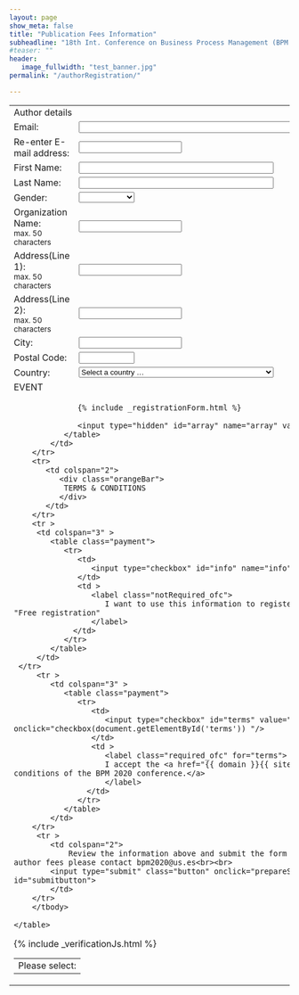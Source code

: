 ```yaml
---
layout: page
show_meta: false
title: "Publication Fees Information"
subheadline: "18th Int. Conference on Business Process Management (BPM 2020)"
#teaser: ""
header:
   image_fullwidth: "test_banner.jpg"
permalink: "/authorRegistration/"

---
```


<link rel="stylesheet" href="../assets/css/style.css">

<script>   
    
   
    
   function validateMail(p1, p2) {
      if (p1.value != p2.value || p1.value == '' || p2.value == '') {
         p2.setCustomValidity('the email must match');
      } else {
         p2.setCustomValidity('');
      }
   }
 
   function validateCheckbox(p1, p2, p3, p4){
      if(p1.checked == true &&
            p2.checked == false &&
               p3.checked == false &&
                  p4.checked == false){
            
            p1.setCustomValidity('You must select a checkbox');
         }else{
            p1.setCustomValidity('');
         }
      }

      function checkPrivacy(check){

        let value = check.options[check.selectedIndex].value; 
            if(value === "No"){
              check.setCustomValidity('You must accept the privacy settings');

            }else{
              check.setCustomValidity('');
         }
      }
  
   function checkbox(check) {
    if(!check.checked){
        check.setCustomValidity('You must accept terms and conditions');
      }else{
        check.setCustomValidity('');
   }
}

function checkboxDisplay1(check, text) {
  
    // If the checkbox is checked, display the output text
    if (check.checked == true &&  check.value === 'first'){
      text.style.display = "table";
    } else {
        text.style.display = "none";
    }

    if (check.checked == true &&  check.value === 'second'){
        text.style.display = "table";
    } else if(check.checked == false &&  check.value === 'second'){
        text.style.display = "none";
    }

    if (check.checked == true &&  check.value === 'third'){
        text.style.display = "table";
    } else if(check.checked == false &&  check.value === 'third'){
        text.style.display = "none";
    }

    if (check.checked == true &&  check.value === 'fourth'){
        text.style.display = "table";
    } else if(check.checked == false &&  check.value === 'fourth'){
        text.style.display = "none";
    }

    if (check.checked == true &&  check.value === 'fifth'){
        text.style.display = "table";
    } else if(check.checked == false &&  check.value === 'fifth'){
        text.style.display = "none";
    }

    if (check.checked == true &&  check.value === 'sixth'){
        text.style.display = "table";
    } else if(check.checked == false &&  check.value === 'sixth'){
        text.style.display = "none";
    }

    if (check.checked == true &&  check.value === 'seventh'){
        text.style.display = "table";
    } else if(check.checked == false &&  check.value === 'seventh'){
        text.style.display = "none";
    }

    if (check.checked == true &&  check.value === 'eighth'){
        text.style.display = "table";
    } else if(check.checked == false &&  check.value === 'eighth'){
        text.style.display = "none";
    }

    if (check.checked == true &&  check.value === 'ninth'){
        text.style.display = "table";
    } else if(check.checked == false &&  check.value === 'ninth'){
        text.style.display = "none";
    }

    if (check.checked == true &&  check.value === 'tenth'){
        text.style.display = "table";
    } else if(check.checked == false &&  check.value === 'tenth'){
        text.style.display = "none";
    }

    if (check.checked == true &&  check.value === 'eleventh'){
        text.style.display = "table";
    } else if(check.checked == false &&  check.value === 'eleventh'){
        text.style.display = "none";
    }

    if (check.checked == true &&  check.value === 'twelfth'){
        text.style.display = "table";
    } else if(check.checked == false &&  check.value === 'twelfth'){
        text.style.display = "none";
    }

    if (check.checked == true &&  check.value === 'thirteenth'){
        text.style.display = "table";
    } else if(check.checked == false &&  check.value === 'thirteenth'){
        text.style.display = "none";
    }
  }

  var items = [];

  function saveInputs() {
    var items = [];
    var checkboxes = document.getElementsByClassName('paperSelector');
    for (var i = 0; i < checkboxes.length; i++) {
       var variable = checkboxes.item(i);
       if (variable.checked == true) {
          items.push(variable.value)
       }
    }
    document.getElementById('array').value = items;
    if (items.length == 0) {
       document.getElementById('submitbutton').setCustomValidity('You have to select at least one paper');
       return false;
    } else {
       document.getElementById('submitbutton').setCustomValidity('');
    }
  }
 
 function prepareSubmission() {
   //checkPrivacy(document.getElementById('privacy')); 
   return saveInputs()    ;
 }
  function guardarInputs(variable){

    if(variable.checked == true){
        items.push(variable.value);
    }else if(items.includes(variable.value)){
        items = items.filter(e => e !== variable.value);

    }
    
    //document.getElementById('array').value = items;
    
   }

   var variables = ["name", "lastName", "email", "gender", "organization", 
   "address1", "address2", "city", "postal", "country", 
   "first", "second", "third", "fourth", "fifth", "sixth",
   "seventh", "eighth", "ninth", "tenth", "eleventh",
   "twelfth", "thirteenth", "array"];

   window.onload = function() {
      if (sessionStorage.name && sessionStorage.lastName) {
         for(i=0 ; i< 10; i++){
            document.getElementById(variables[i]).value = sessionStorage[variables[i]];
         }
         for(i=10 ; i< variables.length -1; i++){
            if(sessionStorage[variables[i]] == 'true'){
               document.getElementById(variables[i]).checked = sessionStorage[variables[i]];
            }
         }
         {% include _dataRecovery.html %}
      }
  
    };
    
    function storedata() {
      if(typeof(Storage) !== "undefined") {

         var name = document.getElementById("name").value;
         var lastName = document.getElementById("lastName").value;
         var email = document.getElementById("email").value;
         var gender = document.getElementById("gender").value;
         var organization = document.getElementById("organization").value;
         var address1 = document.getElementById("address1").value;
         var address2 = document.getElementById("address2").value;
         var city = document.getElementById("city").value;
         var postal = document.getElementById("postal").value;
         var country = document.getElementById("country").value;
         var first = document.getElementById("first").checked;
         var second = document.getElementById("second").checked;
         var third = document.getElementById("third").checked;
         var fourth = document.getElementById("fourth").checked;
         var fifth = document.getElementById("fifth").checked;
         var sixth = document.getElementById("sixth").checked;
         var seventh = document.getElementById("seventh").checked;
         var eighth = document.getElementById("eighth").checked;
         var ninth = document.getElementById("ninth").checked;
         var tenth = document.getElementById("tenth").checked;
         var eleventh = document.getElementById("eleventh").checked;
         var twelfth = document.getElementById("twelfth").checked;
         var thirteenth = document.getElementById("thirteenth").checked;
         var array = document.getElementById("array").value;

         sessionStorage.name = name;
         sessionStorage.lastName = lastName;
         sessionStorage.email = email;
         sessionStorage.gender = gender;
         sessionStorage.organization = organization;
         sessionStorage.address1 = address1;
         sessionStorage.address2 = address2;
         sessionStorage.city = city;
         sessionStorage.postal = postal;
         sessionStorage.country = country;
         sessionStorage.first = first;
         sessionStorage.second = second;
         sessionStorage.third = third;
         sessionStorage.fourth = fourth;
         sessionStorage.fifth = fifth;
         sessionStorage.sixth = sixth;
         sessionStorage.seventh = seventh;
         sessionStorage.eighth = eighth;
         sessionStorage.ninth = ninth;
         sessionStorage.tenth = tenth;
         sessionStorage.eleventh = eleventh;
         sessionStorage.twelfth = twelfth;
         sessionStorage.thirteenth = thirteenth;
         sessionStorage.array = array;
        
      }
   }
   console.log(sessionStorage)
   //
   //
</script>

<form 
   action='{{ site.baseurl }}/res/resume.php'
   accept-charset="UTF-8"
   enctype="multipart/form-data"
   method="POST">
    <table>
    <tbody>
        <tr>
            <td colspan="2">
                <div class="orangeBar">
                Author details
                </div>
            </td>
        </tr>
        <tr>
            <td>
                <label class="required">Email:</label>
            </td>
            <td>
                <input type='text' id='email' name='email' maxlength="255" required size="100">
            </td>
        </tr>
        <tr>
            <td>
                <label class="required">Re-enter E-mail address:</label><br>
            </td>
            <td>
                <input type='text' required
                onfocus="validateMail(document.getElementById('email'), this);" 
                oninput="validateMail(document.getElementById('email'), this);">
            </td>
        </tr>
        <tr>
            <td>
               <label class="required">First Name:</label><br>
            </td>
            <td>
               <input type='text' id='name' name='name' maxlength="255" required style="width: 350px">
            </td>
        </tr>
        <tr>
            <td>
               <label class="required">Last Name:</label><br>
            </td>
            <td>
               <input type='text' id='lastName' name='lastName' maxlength="255" required style="width: 350px">
            </td>
        </tr>
        <tr>
            <td>
               <label for="gender" >Gender:</label><br>
            </td>
            <td>
               <select id="gender" name='gender' style="width: 100px">
                  <option value="None" > </option>
                  <option value="Male">Male</option>
                  <option value="Female">Female</option>
                  <option value="Other">Other</option>
               </select>
            </td>
        </tr>
        <tr>
            <td>
               <label class="required">Organization Name:<br /><sub>max. 50 characters</sub></label><br>
            </td>
            <td>
               <input type='text' id='organization' maxlength="255" name='organization' required>
            </td>
        </tr>
        <tr>
            <td>
               <label class="required">Address(Line 1):<br /><sub>max. 50 characters</sub></label><br>
            </td>
            <td>
               <input type='text' id='address1' maxlength="255" name='address1' required>
            </td>
         </tr>
         <tr>
            <td>
               <label for="address2" >Address(Line 2):<br /><sub>max. 50 characters</sub></label><br>
            </td>
            <td>
               <input type='text' id='address2' maxlength="255" name='address2'>
            </td>
         </tr>
         <tr>
            <td>
               <label class="required">City:</label><br>
            </td>
            <td>
               <input type='text' id='city' maxlength="255" name='city' required>
            </td>
         </tr>
         <tr>
            <td>
               <label class="required">Postal Code:</label><br>
            </td>
            <td>
               <input type='text' id='postal' name='postal' maxlength="15" required style="width: 100px">
            </td>
         </tr>
        <tr>
            <td>
               <label class="required">Country:</label><br>
            </td>
            <td>
               <select name="country" id="country" name='country' required style="width: 350px">
                  <option value="0" label="Select a country … " selected="selected">Select a country …       </option>
                  <optgroup id="country-optgroup-Africa" label="Africa">
                     <option value="DZ" label="Algeria">Algeria</option>
                     <option value="AO" label="Angola">Angola</option>
                     <option value="BJ" label="Benin">Benin</option>
                     <option value="BW" label="Botswana">Botswana</option>
                     <option value="BF" label="Burkina Faso">Burkina Faso</option>
                     <option value="BI" label="Burundi">Burundi</option>
                     <option value="CM" label="Cameroon">Cameroon</option>
                     <option value="CV" label="Cape Verde">Cape Verde</option>
                     <option value="CF" label="Central African Republic">Central African Republic</option>
                     <option value="TD" label="Chad">Chad</option>
                     <option value="KM" label="Comoros">Comoros</option>
                     <option value="CG" label="Congo - Brazzaville">Congo - Brazzaville</option>
                     <option value="CD" label="Congo - Kinshasa">Congo - Kinshasa</option>
                     <option value="CI" label="Côte d’Ivoire">Côte d’Ivoire</option>
                     <option value="DJ" label="Djibouti">Djibouti</option>
                     <option value="EG" label="Egypt">Egypt</option>
                     <option value="GQ" label="Equatorial Guinea">Equatorial Guinea</option>
                     <option value="ER" label="Eritrea">Eritrea</option>
                     <option value="ET" label="Ethiopia">Ethiopia</option>
                     <option value="GA" label="Gabon">Gabon</option>
                     <option value="GM" label="Gambia">Gambia</option>
                     <option value="GH" label="Ghana">Ghana</option>
                     <option value="GN" label="Guinea">Guinea</option>
                     <option value="GW" label="Guinea-Bissau">Guinea-Bissau</option>
                     <option value="KE" label="Kenya">Kenya</option>
                     <option value="LS" label="Lesotho">Lesotho</option>
                     <option value="LR" label="Liberia">Liberia</option>
                     <option value="LY" label="Libya">Libya</option>
                     <option value="MG" label="Madagascar">Madagascar</option>
                     <option value="MW" label="Malawi">Malawi</option>
                     <option value="ML" label="Mali">Mali</option>
                     <option value="MR" label="Mauritania">Mauritania</option>
                     <option value="MU" label="Mauritius">Mauritius</option>
                     <option value="YT" label="Mayotte">Mayotte</option>
                     <option value="MA" label="Morocco">Morocco</option>
                     <option value="MZ" label="Mozambique">Mozambique</option>
                     <option value="NA" label="Namibia">Namibia</option>
                     <option value="NE" label="Niger">Niger</option>
                     <option value="NG" label="Nigeria">Nigeria</option>
                     <option value="RW" label="Rwanda">Rwanda</option>
                     <option value="RE" label="Réunion">Réunion</option>
                     <option value="SH" label="Saint Helena">Saint Helena</option>
                     <option value="SN" label="Senegal">Senegal</option>
                     <option value="SC" label="Seychelles">Seychelles</option>
                     <option value="SL" label="Sierra Leone">Sierra Leone</option>
                     <option value="SO" label="Somalia">Somalia</option>
                     <option value="ZA" label="South Africa">South Africa</option>
                     <option value="SD" label="Sudan">Sudan</option>
                     <option value="SZ" label="Swaziland">Swaziland</option>
                     <option value="ST" label="São Tomé and Príncipe">São Tomé and Príncipe</option>
                     <option value="TZ" label="Tanzania">Tanzania</option>
                     <option value="TG" label="Togo">Togo</option>
                     <option value="TN" label="Tunisia">Tunisia</option>
                     <option value="UG" label="Uganda">Uganda</option>
                     <option value="EH" label="Western Sahara">Western Sahara</option>
                     <option value="ZM" label="Zambia">Zambia</option>
                     <option value="ZW" label="Zimbabwe">Zimbabwe</option>
                  </optgroup>
                     <optgroup id="country-optgroup-Americas" label="Americas">
                     <option value="AI" label="Anguilla">Anguilla</option>
                     <option value="AG" label="Antigua and Barbuda">Antigua and Barbuda</option>
                     <option value="AR" label="Argentina">Argentina</option>
                     <option value="AW" label="Aruba">Aruba</option>
                     <option value="BS" label="Bahamas">Bahamas</option>
                     <option value="BB" label="Barbados">Barbados</option>
                     <option value="BZ" label="Belize">Belize</option>
                     <option value="BM" label="Bermuda">Bermuda</option>
                     <option value="BO" label="Bolivia">Bolivia</option>
                     <option value="BR" label="Brazil">Brazil</option>
                     <option value="VG" label="British Virgin Islands">British Virgin Islands</option>
                     <option value="CA" label="Canada">Canada</option>
                     <option value="KY" label="Cayman Islands">Cayman Islands</option>
                     <option value="CL" label="Chile">Chile</option>
                     <option value="CO" label="Colombia">Colombia</option>
                     <option value="CR" label="Costa Rica">Costa Rica</option>
                     <option value="CU" label="Cuba">Cuba</option>
                     <option value="DM" label="Dominica">Dominica</option>
                     <option value="DO" label="Dominican Republic">Dominican Republic</option>
                     <option value="EC" label="Ecuador">Ecuador</option>
                     <option value="SV" label="El Salvador">El Salvador</option>
                     <option value="FK" label="Falkland Islands">Falkland Islands</option>
                     <option value="GF" label="French Guiana">French Guiana</option>
                     <option value="GL" label="Greenland">Greenland</option>
                     <option value="GD" label="Grenada">Grenada</option>
                     <option value="GP" label="Guadeloupe">Guadeloupe</option>
                     <option value="GT" label="Guatemala">Guatemala</option>
                     <option value="GY" label="Guyana">Guyana</option>
                     <option value="HT" label="Haiti">Haiti</option>
                     <option value="HN" label="Honduras">Honduras</option>
                     <option value="JM" label="Jamaica">Jamaica</option>
                     <option value="MQ" label="Martinique">Martinique</option>
                     <option value="MX" label="Mexico">Mexico</option>
                     <option value="MS" label="Montserrat">Montserrat</option>
                     <option value="AN" label="Netherlands Antilles">Netherlands Antilles</option>
                     <option value="NI" label="Nicaragua">Nicaragua</option>
                     <option value="PA" label="Panama">Panama</option>
                     <option value="PY" label="Paraguay">Paraguay</option>
                     <option value="PE" label="Peru">Peru</option>
                     <option value="PR" label="Puerto Rico">Puerto Rico</option>
                     <option value="BL" label="Saint Barthélemy">Saint Barthélemy</option>
                     <option value="KN" label="Saint Kitts and Nevis">Saint Kitts and Nevis</option>
                     <option value="LC" label="Saint Lucia">Saint Lucia</option>
                     <option value="MF" label="Saint Martin">Saint Martin</option>
                     <option value="PM" label="Saint Pierre and Miquelon">Saint Pierre and Miquelon</option>
                     <option value="VC" label="Saint Vincent and the Grenadines">Saint Vincent and the Grenadines</option>
                     <option value="SR" label="Suriname">Suriname</option>
                     <option value="TT" label="Trinidad and Tobago">Trinidad and Tobago</option>
                     <option value="TC" label="Turks and Caicos Islands">Turks and Caicos Islands</option>
                     <option value="VI" label="U.S. Virgin Islands">U.S. Virgin Islands</option>
                     <option value="US" label="United States">United States</option>
                     <option value="UY" label="Uruguay">Uruguay</option>
                     <option value="VE" label="Venezuela">Venezuela</option>
                  </optgroup>
                     <optgroup id="country-optgroup-Asia" label="Asia">
                     <option value="AF" label="Afghanistan">Afghanistan</option>
                     <option value="AM" label="Armenia">Armenia</option>
                     <option value="AZ" label="Azerbaijan">Azerbaijan</option>
                     <option value="BH" label="Bahrain">Bahrain</option>
                     <option value="BD" label="Bangladesh">Bangladesh</option>
                     <option value="BT" label="Bhutan">Bhutan</option>
                     <option value="BN" label="Brunei">Brunei</option>
                     <option value="KH" label="Cambodia">Cambodia</option>
                     <option value="CN" label="China">China</option>
                     <option value="CY" label="Cyprus">Cyprus</option>
                     <option value="GE" label="Georgia">Georgia</option>
                     <option value="HK" label="Hong Kong SAR China">Hong Kong SAR China</option>
                     <option value="IN" label="India">India</option>
                     <option value="ID" label="Indonesia">Indonesia</option>
                     <option value="IR" label="Iran">Iran</option>
                     <option value="IQ" label="Iraq">Iraq</option>
                     <option value="IL" label="Israel">Israel</option>
                     <option value="JP" label="Japan">Japan</option>
                     <option value="JO" label="Jordan">Jordan</option>
                     <option value="KZ" label="Kazakhstan">Kazakhstan</option>
                     <option value="KW" label="Kuwait">Kuwait</option>
                     <option value="KG" label="Kyrgyzstan">Kyrgyzstan</option>
                     <option value="LA" label="Laos">Laos</option>
                     <option value="LB" label="Lebanon">Lebanon</option>
                     <option value="MO" label="Macau SAR China">Macau SAR China</option>
                     <option value="MY" label="Malaysia">Malaysia</option>
                     <option value="MV" label="Maldives">Maldives</option>
                     <option value="MN" label="Mongolia">Mongolia</option>
                     <option value="MM" label="Myanmar [Burma]">Myanmar [Burma]</option>
                     <option value="NP" label="Nepal">Nepal</option>
                     <option value="NT" label="Neutral Zone">Neutral Zone</option>
                     <option value="KP" label="North Korea">North Korea</option>
                     <option value="OM" label="Oman">Oman</option>
                     <option value="PK" label="Pakistan">Pakistan</option>
                     <option value="PS" label="Palestinian Territories">Palestinian Territories</option>
                     <option value="YD" label="People's Democratic Republic of Yemen">People's Democratic Republic of Yemen</option>
                     <option value="PH" label="Philippines">Philippines</option>
                     <option value="QA" label="Qatar">Qatar</option>
                     <option value="SA" label="Saudi Arabia">Saudi Arabia</option>
                     <option value="SG" label="Singapore">Singapore</option>
                     <option value="KR" label="South Korea">South Korea</option>
                     <option value="LK" label="Sri Lanka">Sri Lanka</option>
                     <option value="SY" label="Syria">Syria</option>
                     <option value="TW" label="Taiwan">Taiwan</option>
                     <option value="TJ" label="Tajikistan">Tajikistan</option>
                     <option value="TH" label="Thailand">Thailand</option>
                     <option value="TL" label="Timor-Leste">Timor-Leste</option>
                     <option value="TR" label="Turkey">Turkey</option>
                     <option value="™" label="Turkmenistan">Turkmenistan</option>
                     <option value="AE" label="United Arab Emirates">United Arab Emirates</option>
                     <option value="UZ" label="Uzbekistan">Uzbekistan</option>
                     <option value="VN" label="Vietnam">Vietnam</option>
                     <option value="YE" label="Yemen">Yemen</option>
                  </optgroup>
                     <optgroup id="country-optgroup-Europe" label="Europe">
                     <option value="AL" label="Albania">Albania</option>
                     <option value="AD" label="Andorra">Andorra</option>
                     <option value="AT" label="Austria">Austria</option>
                     <option value="BY" label="Belarus">Belarus</option>
                     <option value="BE" label="Belgium">Belgium</option>
                     <option value="BA" label="Bosnia and Herzegovina">Bosnia and Herzegovina</option>
                     <option value="BG" label="Bulgaria">Bulgaria</option>
                     <option value="HR" label="Croatia">Croatia</option>
                     <option value="CY" label="Cyprus">Cyprus</option>
                     <option value="CZ" label="Czech Republic">Czech Republic</option>
                     <option value="DK" label="Denmark">Denmark</option>
                     <option value="DD" label="East Germany">East Germany</option>
                     <option value="EE" label="Estonia">Estonia</option>
                     <option value="FO" label="Faroe Islands">Faroe Islands</option>
                     <option value="FI" label="Finland">Finland</option>
                     <option value="FR" label="France">France</option>
                     <option value="DE" label="Germany">Germany</option>
                     <option value="GI" label="Gibraltar">Gibraltar</option>
                     <option value="GR" label="Greece">Greece</option>
                     <option value="GG" label="Guernsey">Guernsey</option>
                     <option value="HU" label="Hungary">Hungary</option>
                     <option value="IS" label="Iceland">Iceland</option>
                     <option value="IE" label="Ireland">Ireland</option>
                     <option value="IM" label="Isle of Man">Isle of Man</option>
                     <option value="IT" label="Italy">Italy</option>
                     <option value="JE" label="Jersey">Jersey</option>
                     <option value="XK" label="Kosovo">Kosovo</option>
                     <option value="LV" label="Latvia">Latvia</option>
                     <option value="LI" label="Liechtenstein">Liechtenstein</option>
                     <option value="LT" label="Lithuania">Lithuania</option>
                     <option value="LU" label="Luxembourg">Luxembourg</option>
                     <option value="MK" label="Macedonia">Macedonia</option>
                     <option value="MT" label="Malta">Malta</option>
                     <option value="FX" label="Metropolitan France">Metropolitan France</option>
                     <option value="MD" label="Moldova">Moldova</option>
                     <option value="MC" label="Monaco">Monaco</option>
                     <option value="ME" label="Montenegro">Montenegro</option>
                     <option value="NL" label="Netherlands">Netherlands</option>
                     <option value="NO" label="Norway">Norway</option>
                     <option value="PL" label="Poland">Poland</option>
                     <option value="PT" label="Portugal">Portugal</option>
                     <option value="RO" label="Romania">Romania</option>
                     <option value="RU" label="Russia">Russia</option>
                     <option value="SM" label="San Marino">San Marino</option>
                     <option value="RS" label="Serbia">Serbia</option>
                     <option value="CS" label="Serbia and Montenegro">Serbia and Montenegro</option>
                     <option value="SK" label="Slovakia">Slovakia</option>
                     <option value="SI" label="Slovenia">Slovenia</option>
                     <option value="ES" label="Spain">Spain</option>
                     <option value="SJ" label="Svalbard and Jan Mayen">Svalbard and Jan Mayen</option>
                     <option value="SE" label="Sweden">Sweden</option>
                     <option value="CH" label="Switzerland">Switzerland</option>
                     <option value="UA" label="Ukraine">Ukraine</option>
                     <option value="SU" label="Union of Soviet Socialist Republics">Union of Soviet Socialist Republics</option>
                     <option value="GB" label="United Kingdom">United Kingdom</option>
                     <option value="VA" label="Vatican City">Vatican City</option>
                     <option value="AX" label="Åland Islands">Åland Islands</option>
                  </optgroup>
                     <optgroup id="country-optgroup-Oceania" label="Oceania">
                     <option value="AS" label="American Samoa">American Samoa</option>
                     <option value="AQ" label="Antarctica">Antarctica</option>
                     <option value="AU" label="Australia">Australia</option>
                     <option value="BV" label="Bouvet Island">Bouvet Island</option>
                     <option value="IO" label="British Indian Ocean Territory">British Indian Ocean Territory</option>
                     <option value="CX" label="Christmas Island">Christmas Island</option>
                     <option value="CC" label="Cocos [Keeling] Islands">Cocos [Keeling] Islands</option>
                     <option value="CK" label="Cook Islands">Cook Islands</option>
                     <option value="FJ" label="Fiji">Fiji</option>
                     <option value="PF" label="French Polynesia">French Polynesia</option>
                     <option value="TF" label="French Southern Territories">French Southern Territories</option>
                     <option value="GU" label="Guam">Guam</option>
                     <option value="HM" label="Heard Island and McDonald Islands">Heard Island and McDonald Islands</option>
                     <option value="KI" label="Kiribati">Kiribati</option>
                     <option value="MH" label="Marshall Islands">Marshall Islands</option>
                     <option value="FM" label="Micronesia">Micronesia</option>
                     <option value="NR" label="Nauru">Nauru</option>
                     <option value="NC" label="New Caledonia">New Caledonia</option>
                     <option value="NZ" label="New Zealand">New Zealand</option>
                     <option value="NU" label="Niue">Niue</option>
                     <option value="NF" label="Norfolk Island">Norfolk Island</option>
                     <option value="MP" label="Northern Mariana Islands">Northern Mariana Islands</option>
                     <option value="PW" label="Palau">Palau</option>
                     <option value="PG" label="Papua New Guinea">Papua New Guinea</option>
                     <option value="PN" label="Pitcairn Islands">Pitcairn Islands</option>
                     <option value="WS" label="Samoa">Samoa</option>
                     <option value="SB" label="Solomon Islands">Solomon Islands</option>
                     <option value="GS" label="South Georgia and the South Sandwich Islands">South Georgia and the South Sandwich Islands</option>
                     <option value="TK" label="Tokelau">Tokelau</option>
                     <option value="TO" label="Tonga">Tonga</option>
                     <option value="TV" label="Tuvalu">Tuvalu</option>
                     <option value="UM" label="U.S. Minor Outlying Islands">U.S. Minor Outlying Islands</option>
                     <option value="VU" label="Vanuatu">Vanuatu</option>
                     <option value="WF" label="Wallis and Futuna">Wallis and Futuna</option>
                  </optgroup>
                  </select>
            </td>
        </tr>
        <tr>
            <td colspan="2">
               <div class="orangeBar">
                  EVENT
               </div>
            </td>
         </tr>
        <tr >
            <td colspan="3" >
               <table class="payment">
                  <tr>
                     <td colspan="2">
                        <label class="notRequired_ofc" >Please select: </label>
                     </td>
                  </tr>
            
                  {% include _registrationForm.html %}
                
                  <input type="hidden" id="array" name="array" value="">
               </table> 
            </td>
        </tr>
        <tr>
           <td colspan="2">
              <div class="orangeBar">
               TERMS & CONDITIONS
              </div>
           </td>
        </tr>
        <tr >
         <td colspan="3" >
            <table class="payment">
               <tr>
                  <td>
                     <input type="checkbox" id="info" name="info" value="info" checked/> 
                  </td>
                  <td >
                     <label class="notRequired_ofc">
                        I want to use this information to register to the conference so that I don't need to do the "Free registration"
                     </label>
                 </td>
               </tr>
            </table> 
         </td>
     </tr>
         <tr >
            <td colspan="3" >
               <table class="payment">
                  <tr>
                     <td>
                        <input type="checkbox" id="terms" value="terms" required onclick="checkbox(document.getElementById('terms')) "/> 
                     </td>
                     <td >
                        <label class="required_ofc" for="terms">
                        I accept the <a href="{{ domain }}{{ site.baseurl }}/terms/" target="_blank">terms and conditions of the BPM 2020 conference.</a>
                        </label>
                    </td>
                  </tr>
               </table> 
            </td>
        </tr>
         <tr >
            <td colspan="2">
                Review the information above and submit the form to continue. If you have any question concerning the author fees please contact bpm2020@us.es<br><br>
            <input type="submit" class="button" onclick="prepareSubmission(); storedata()" value="Continue" id="submitbutton"> 
            </td>
        </tr>
        </tbody>
  
    </table>
</form>


   {% include _verificationJs.html %}

   <script>

      checkbox(document.getElementById('terms'))

   </script>